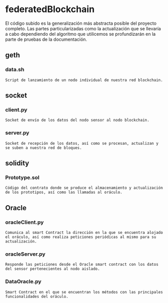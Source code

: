 # federatedBlockchain

El código subido es la generalización más abstracta posible del proyecto completo. Las partes particularizadas como la actualización que se llevaría a cabo dependiendo del algoritmo que utilicemos se profundizarán en la parte de pruebas de la documentación.

## geth

### data.sh

    Script de lanzamiento de un nodo individual de nuestra red blockchain.

## socket

### client.py

    Socket de envío de los datos del nodo sensor al nodo blockchain.

### server.py

    Socket de recepción de los datos, así como se procesan, actualizan y se suben a nuestra red de bloques.

## solidity

### Prototype.sol

    Código del contrato donde se produce el almacenamiento y actualización de los prototipos, así como las llamadas al oráculo.

## Oracle

### oracleClient.py

    Comunica al smart Contract la dirección en la que se encuentra alojado el oráculo, así como realiza peticiones periódicas al mismo para su actualización.

### oracleServer.py

    Responde las peticiones desde el Oracle smart contract con los datos del sensor pertenecientes al nodo aislado.

### DataOracle.py

    Smart Contract en el que se encuentran los métodos con las principales funcionalidades del oráculo.
